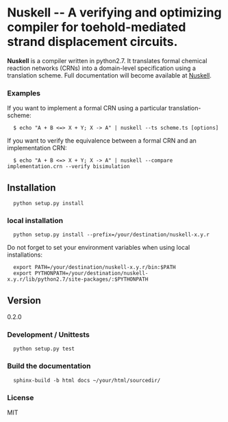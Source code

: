 # Nuskell -- A verifying and optimizing compiler for toehold-mediated strand displacement circuits.

**Nuskell** is a compiler written in python2.7. It translates formal chemical
reaction networks (CRNs) into a domain-level specification using a translation
scheme.  Full documentation will become available at [Nuskell].

### Examples

If you want to implement a formal CRN using a particular translation-scheme:

```
  $ echo "A + B <=> X + Y; X -> A" | nuskell --ts scheme.ts [options]
```

If you want to verify the equivalence between a formal CRN and an implementation CRN:

```
  $ echo "A + B <=> X + Y; X -> A" | nuskell --compare implementation.crn --verify bisimulation 
```

## Installation
```
  python setup.py install
```

### local installation
```
  python setup.py install --prefix=/your/destination/nuskell-x.y.r
```
  
Do not forget to set your environment variables when using local installations:
  
```
  export PATH=/your/destination/nuskell-x.y.r/bin:$PATH
  export PYTHONPATH=/your/destination/nuskell-x.y.r/lib/python2.7/site-packages/:$PYTHONPATH
```
  
## Version
0.2.0

### Development / Unittests
```
  python setup.py test
```

### Build the documentation
```
  sphinx-build -b html docs ~/your/html/sourcedir/
```

### License
MIT

[//]: References
[nuskell]: <https://dna.caltech.edu/nuskell>
[peppersuite]: <https://dna.caltech.edu/peppersuite>

